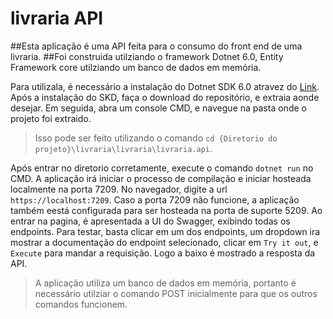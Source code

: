 # livraria API

##Esta aplicação é uma API feita para o consumo do front end de uma livraria.
##Foi construida utilziando o framework Dotnet 6.0, Entity Framework core utilziando um banco de dados em memória.

Para utilizala, é necessário a instalação do Dotnet SDK 6.0 atravez do [Link](https://dotnet.microsoft.com/en-us/download).
Após a instalação do SKD, faça o download do repositório, e extraia aonde desejar.
Em seguida, abra um console CMD, e navegue na pasta onde o projeto foi extraido.
> Isso pode ser feito utilizando o comando `cd {Diretorio do projeto}\livraria\livraria\livraria.api`.

Após entrar no diretorio corretamente, execute o comando `dotnet run` no CMD.
A aplicação irá iniciar o processo de compilação e iniciar hosteada localmente na porta 7209.
No navegador, digite a url `https://localhost:7209`. Caso a porta 7209 não funcione, a aplicação também eestá configurada para ser hosteada na porta de suporte 5209.
Ao entrar na pagina, é apresentada a UI do Swagger, exibindo todas os endpoints.
Para testar, basta clicar em um dos endpoints, um dropdown ira mostrar a documentação do endpoint selecionado, clicar em `Try it out`, e `Execute` para mandar a requisição. Logo a baixo é mostrado a resposta da API.

> A aplicação utiliza um banco de dados em memória, portanto é necessário utilziar o comando POST inicialmente para que os outros comandos funcionem.


